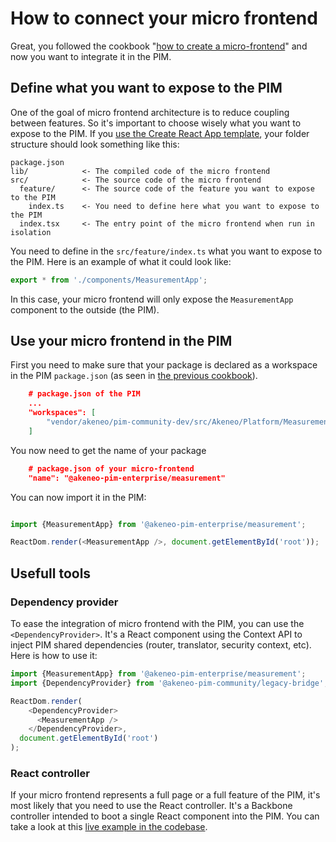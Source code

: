 # How to connect your micro frontend

Great, you followed the cookbook "[how to create a micro-frontend](./how_to_create_a_micro_front_end.md)" and now you want to integrate it in the PIM.

## Define what you want to expose to the PIM

One of the goal of micro frontend architecture is to reduce coupling between features. So it's important to choose wisely what you want to expose to the PIM. If you [use the Create React App template](./how_to_create_a_micro_front_end.md), your folder structure should look something like this:

```
package.json
lib/            <- The compiled code of the micro frontend
src/            <- The source code of the micro frontend
  feature/      <- The source code of the feature you want to expose to the PIM
    index.ts    <- You need to define here what you want to expose to the PIM
  index.tsx     <- The entry point of the micro frontend when run in isolation
```

You need to define in the `src/feature/index.ts` what you want to expose to the PIM. Here is an example of what it could look like:

```typescript
export * from './components/MeasurementApp';
```

In this case, your micro frontend will only expose the `MeasurementApp` component to the outside (the PIM).

## Use your micro frontend in the PIM

First you need to make sure that your package is declared as a workspace in the PIM `package.json` (as seen in [the previous cookbook](how_to_create_a_micro_front_end.md)).

```json
    # package.json of the PIM
    ...
    "workspaces": [
        "vendor/akeneo/pim-community-dev/src/Akeneo/Platform/Measurement/front"
    ]
```

You now need to get the name of your package

```json
    # package.json of your micro-frontend
    "name": "@akeneo-pim-enterprise/measurement"
```

You can now import it in the PIM:

```typescript

import {MeasurementApp} from '@akeneo-pim-enterprise/measurement';

ReactDom.render(<MeasurementApp />, document.getElementById('root'));
```

## Usefull tools

### Dependency provider

To ease the integration of micro frontend with the PIM, you can use the `<DependencyProvider>`. It's a React component using the Context API to inject PIM shared dependencies (router, translator, security context, etc).
Here is how to use it:

```typescript
import {MeasurementApp} from '@akeneo-pim-enterprise/measurement';
import {DependencyProvider} from '@akeneo-pim-community/legacy-bridge';

ReactDom.render(
    <DependencyProvider>
      <MeasurementApp />
    </DependencyProvider>,
  document.getElementById('root')
);
```

### React controller

If your micro frontend represents a full page or a full feature of the PIM, it's most likely that you need to use the React controller. It's a Backbone controller intended to boot a single React component into the PIM.
You can take a look at this [live example in the codebase](https://github.com/akeneo/pim-community-dev/blob/b29ccfc0015464884fac02ccc997f7c333e4b96b/src/Akeneo/Tool/Bundle/MeasureBundle/Resources/public/bridge/controller/settings.tsx).

